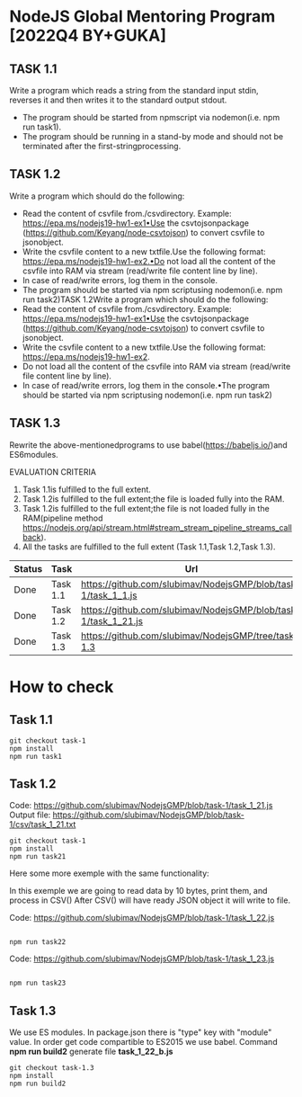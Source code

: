 # NodeJS Global Mentoring Program [2022Q4 BY+GUKA]
## TASK 1.1
Write a program which reads a string from the standard input stdin, reverses it and then writes it to the standard output stdout.
- The program should be started from npmscript via nodemon(i.e. npm run task1).
- The program should be running in a stand-by mode and should not be terminated after the first-stringprocessing.

## TASK 1.2
Write a program which should do the following:
- Read the content of csvfile from./csvdirectory. Example: https://epa.ms/nodejs19-hw1-ex1•Use the csvtojsonpackage (https://github.com/Keyang/node-csvtojson) to convert csvfile to jsonobject.
- Write the csvfile content to a new txtfile.Use the following format: https://epa.ms/nodejs19-hw1-ex2.•Do not load all the content of the csvfile into RAM via stream (read/write file content line by line).
- In case of read/write errors, log them in the console.
- The program should be started via npm scriptusing nodemon(i.e. npm run task2)TASK 1.2Write a program which should do the following:
- Read the content of csvfile from./csvdirectory. Example: https://epa.ms/nodejs19-hw1-ex1•Use the csvtojsonpackage (https://github.com/Keyang/node-csvtojson) to convert csvfile to jsonobject.
- Write the csvfile content to a new txtfile.Use the following format: https://epa.ms/nodejs19-hw1-ex2.
- Do not load all the content of the csvfile into RAM via stream (read/write file content line by line).
- In case of read/write errors, log them in the console.•The program should be started via npm scriptusing nodemon(i.e. npm run task2)

## TASK 1.3
Rewrite the above-mentionedprograms to use babel(https://babeljs.io/)and ES6modules.

EVALUATION CRITERIA
 1. Task 1.1is fulfilled to the full extent.
 2. Task 1.2is fulfilled to the full extent;the file is loaded fully into the RAM.
 3. Task 1.2is fulfilled to the full extent;the file is not loaded fully in the RAM(pipeline method https://nodejs.org/api/stream.html#stream_stream_pipeline_streams_callback).
 4. All the tasks are fulfilled to the full extent (Task 1.1,Task 1.2,Task 1.3).

Status | Task | Url
-----|-----|--------
Done | Task 1.1 | https://github.com/slubimav/NodejsGMP/blob/task-1/task_1_1.js
Done | Task 1.2 | https://github.com/slubimav/NodejsGMP/blob/task-1/task_1_21.js
Done | Task 1.3 | https://github.com/slubimav/NodejsGMP/tree/task-1.3

# How to check

## Task 1.1

```
git checkout task-1
npm install
npm run task1

```

## Task 1.2

Code: https://github.com/slubimav/NodejsGMP/blob/task-1/task_1_21.js
Output file: https://github.com/slubimav/NodejsGMP/blob/task-1/csv/task_1_21.txt


```
git checkout task-1
npm install
npm run task21

```

Here some more exemple with the same functionality:

In this exemple we are going to read data by 10 bytes, print them, and process in CSV()
After CSV() will have ready JSON object it will write to file.


Code: https://github.com/slubimav/NodejsGMP/blob/task-1/task_1_22.js


```

npm run task22

```


Code: https://github.com/slubimav/NodejsGMP/blob/task-1/task_1_23.js


```

npm run task23

```


## Task 1.3

We use ES modules. In package.json there is "type" key with "module" value.
In order get code compartible to ES2015 we use babel.
Command __npm run build2__ generate file __task_1_22_b.js__

```
git checkout task-1.3
npm install
npm run build2

```